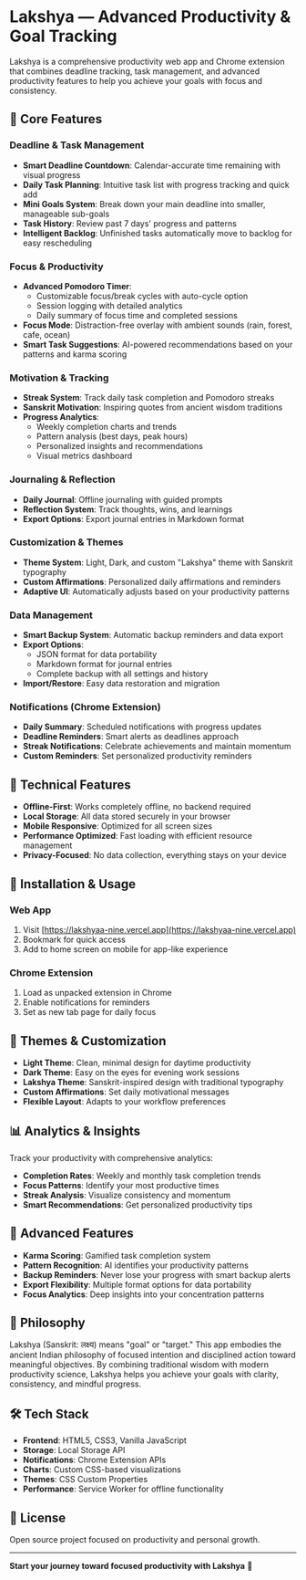 # Lakshya — Advanced Productivity & Goal Tracking

Lakshya is a comprehensive productivity web app and Chrome extension that combines deadline tracking, task management, and advanced productivity features to help you achieve your goals with focus and consistency.

## 🎯 Core Features

### **Deadline & Task Management**
- **Smart Deadline Countdown**: Calendar-accurate time remaining with visual progress
- **Daily Task Planning**: Intuitive task list with progress tracking and quick add
- **Mini Goals System**: Break down your main deadline into smaller, manageable sub-goals
- **Task History**: Review past 7 days' progress and patterns
- **Intelligent Backlog**: Unfinished tasks automatically move to backlog for easy rescheduling

### **Focus & Productivity**
- **Advanced Pomodoro Timer**: 
  - Customizable focus/break cycles with auto-cycle option
  - Session logging with detailed analytics
  - Daily summary of focus time and completed sessions
- **Focus Mode**: Distraction-free overlay with ambient sounds (rain, forest, cafe, ocean)
- **Smart Task Suggestions**: AI-powered recommendations based on your patterns and karma scoring

### **Motivation & Tracking**
- **Streak System**: Track daily task completion and Pomodoro streaks
- **Sanskrit Motivation**: Inspiring quotes from ancient wisdom traditions
- **Progress Analytics**: 
  - Weekly completion charts and trends
  - Pattern analysis (best days, peak hours)
  - Personalized insights and recommendations
  - Visual metrics dashboard

### **Journaling & Reflection**
- **Daily Journal**: Offline journaling with guided prompts
- **Reflection System**: Track thoughts, wins, and learnings
- **Export Options**: Export journal entries in Markdown format

### **Customization & Themes**
- **Theme System**: Light, Dark, and custom "Lakshya" theme with Sanskrit typography
- **Custom Affirmations**: Personalized daily affirmations and reminders
- **Adaptive UI**: Automatically adjusts based on your productivity patterns

### **Data Management**
- **Smart Backup System**: Automatic backup reminders and data export
- **Export Options**: 
  - JSON format for data portability
  - Markdown format for journal entries
  - Complete backup with all settings and history
- **Import/Restore**: Easy data restoration and migration

### **Notifications (Chrome Extension)**
- **Daily Summary**: Scheduled notifications with progress updates
- **Deadline Reminders**: Smart alerts as deadlines approach
- **Streak Notifications**: Celebrate achievements and maintain momentum
- **Custom Reminders**: Set personalized productivity reminders

## 🚀 Technical Features

- **Offline-First**: Works completely offline, no backend required
- **Local Storage**: All data stored securely in your browser
- **Mobile Responsive**: Optimized for all screen sizes
- **Performance Optimized**: Fast loading with efficient resource management
- **Privacy-Focused**: No data collection, everything stays on your device

## 📱 Installation & Usage

### **Web App**
1. Visit [https://lakshyaa-nine.vercel.app](https://lakshyaa-nine.vercel.app)
2. Bookmark for quick access
3. Add to home screen on mobile for app-like experience

### **Chrome Extension**
1. Load as unpacked extension in Chrome
2. Enable notifications for reminders
3. Set as new tab page for daily focus

## 🎨 Themes & Customization

- **Light Theme**: Clean, minimal design for daytime productivity
- **Dark Theme**: Easy on the eyes for evening work sessions  
- **Lakshya Theme**: Sanskrit-inspired design with traditional typography
- **Custom Affirmations**: Set daily motivational messages
- **Flexible Layout**: Adapts to your workflow preferences

## 📊 Analytics & Insights

Track your productivity with comprehensive analytics:
- **Completion Rates**: Weekly and monthly task completion trends
- **Focus Patterns**: Identify your most productive times
- **Streak Analysis**: Visualize consistency and momentum
- **Smart Recommendations**: Get personalized productivity tips

## 🔧 Advanced Features

- **Karma Scoring**: Gamified task completion system
- **Pattern Recognition**: AI identifies your productivity patterns
- **Backup Reminders**: Never lose your progress with smart backup alerts
- **Export Flexibility**: Multiple format options for data portability
- **Focus Analytics**: Deep insights into your concentration patterns

## 🌟 Philosophy

Lakshya (Sanskrit: लक्ष्य) means "goal" or "target." This app embodies the ancient Indian philosophy of focused intention and disciplined action toward meaningful objectives. By combining traditional wisdom with modern productivity science, Lakshya helps you achieve your goals with clarity, consistency, and mindful progress.

## 🛠 Tech Stack

- **Frontend**: HTML5, CSS3, Vanilla JavaScript
- **Storage**: Local Storage API
- **Notifications**: Chrome Extension APIs
- **Charts**: Custom CSS-based visualizations
- **Themes**: CSS Custom Properties
- **Performance**: Service Worker for offline functionality

## 📄 License

Open source project focused on productivity and personal growth.

---

**Start your journey toward focused productivity with Lakshya** 🎯
